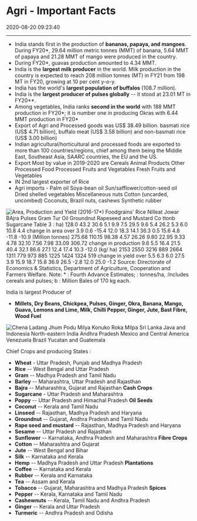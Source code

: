 ﻿# Agri - Important Facts 
2020-08-20 09:23:40
            
---


-   India stands first in the production of **bananas, papaya, and mangoes**. During FY20*, 29.64 million metric tonnes (MMT) of banana, 5.64 MMT of papaya and 21.28 MMT of mango were produced in the country.
-   During FY20*, guavas production amounted to 4.34 MMT.
-   India is the **largest milk producer** in the world. Milk production in the country is expected to reach 208 million tonnes (MT) in FY21 from 198 MT in FY20, growing at 10 per cent y-o-y.
-   India has the world's **largest population of buffalos** (108.7 million).
-   India is the **largest producer of pulses globally** -- it stood at 23.01 MT in FY20**.
-   Among vegetables, India ranks **second in the world** with 188 MMT production in FY20*; it is number one in producing Okras with 6.44 MMT production in FY20*
-   Export of Agri and Processed goods was US$ 38.49 billion.
 basmati rice (US$ 4.71 billion), buffalo meat (US$ 3.58 billion) and non-basmati rice (US$ 3.00 billion)
-   Indian agricultural/horticultural and processed foods are exported to more than 100 countries/regions, chief among them being the Middle East, Southeast Asia, SAARC countries, the EU and the US.
-   Export Most by value in 2019-2020 are Cereals  Animal Products  Other Processed Food  Processed Fruits and Vegetables  Fresh Fruits and Vegetables
-   IN 2nd largest exporter of Rice
-   Agri imports - Palm oil  Soya-bean oil  Sun/safflower/cotton-seed oil  Dried shelled vegetables  Miscellaneous nuts  Cotton (uncarded, uncombed)  Coconuts, Brazil nuts, cashews  Synthetic rubber
 

![Area, Production and Yield (2016-17*) Foodgrains' Rice Nilleat Jowar BAjra Pulses Gram Tur Oil Groundnut Rapeseed and Mustard Co ttonb Sugarcane Table 3 : ha) 128.0 43.2 30.6 5.1 9.9 7.5 29.5 9.6 5.4 26.2 5.3 6.0 10.8 4.4 change in area over 3.9 0.6 -15.4 12.0 18.3 14.1 36.3 0.5 15.6 4.8 -11.8 -10.9 (Million tonnes) 275.68 110.15 98.38 4.57 26.26 9.80 22.95 9.33 4.78 32.10 7.56 7.98 33.09 306.72 change in production 9.6 5.5 16.4 21.5 40.4 32.1 86.6 27.1 12.4 17.4 10.3 -12.0 (kg/ ha) 2153 2550 3216 889 2664 1311 779 973 885 1225 1424 1324 519 change in yield over 5.5 6.3 6.0 27.5 3.9 15.9 18.7 15.8 36.9 26.5 -2.8 12.0 25.0 -1.2 Source: Directorate of Economics & Statistics, Department of Agriculture, Cooperation and Farmers Welfare. Note: * : Fourth Advance Estimates; : tonnes/ha, :lncludes cereals and pulses; b : Million Bales of 170 kg each. ](Agri---Important-Facts--image1-00114162.png)
 

 India is largest Producer of

-   **Millets, Dry Beans, Chickpea, Pulses, Ginger, Okra, Banana, Mango, Guava, Lemons and Lime, Milk, Chilli Pepper, Ginger, Jute, Bast Fibre, Wood Fuel**
 

![Chena Ladang Jhum Podu Milya Konuko Roka Milpa Sri Lanka Java and Indonesia North-eastern India Andhra Pradesh Mexico and Central America Venezuela Brazil Yucatan and Guatemala ](Agri---Important-Facts--image2-00114162.png)


 Chief Crops and producing States :
-   **Wheat** - Uttar Pradesh, Punjab and Madhya Pradesh
-   **Rice** -- West Bengal and Uttar Pradesh
-   **Gram** -- Madhya Pradesh and Tamil Nadu
-   **Barley** -- Maharashtra, Uttar Pradesh and Rajasthan
-   **Bajra** -- Maharashtra, Gujarat and Rajasthan
 **Cash Crops**
-   **Sugarcane** - Uttar Pradesh and Maharashtra
-   **Poppy** -- Uttar Pradesh and Himachal Pradesh
 **Oil Seeds**
-   **Coconut** -- Kerala and Tamil Nadu
-   **Linseed** -- Rajasthan, Madhya Pradesh and Haryana
-   **Groundnut** -- Gujarat, Andhra Pradesh and Tamil Nadu
-   **Rape seed and mustard** -- Rajasthan, Madhya Pradesh and Haryana
-   **Sesame** -- Uttar Pradesh and Rajasthan
-   **Sunflower** -- Karnataka, Andhra Pradesh and Maharashtra
 **Fibre Crops**
-   **Cotton** -- Maharashtra and Gujarat
-   **Jute** -- West Bengal and Bihar
-   **Silk** -- Karnataka and Kerala
-   **Hemp** -- Madhya Pradesh and Uttar Pradesh
 **Plantations**
-   **Coffee** -- Karnataka and Kerala
-   **Rubber** -- Kerala and Karnataka
-   **Tea** -- Assam and Kerala
-   **Tobacco** -- Gujarat, Maharashtra and Madhya Pradesh
 **Spices**
-   **Pepper** -- Kerala, Karnataka and Tamil Nadu
-   **Cashewnuts** -- Kerala, Tamil Nadu and Andhra Pradesh
-   **Ginger** -- Kerala and Uttar Pradesh
-   **Turmeric** -- Andhra Pradesh and Odisha
 

 

 

 

 







